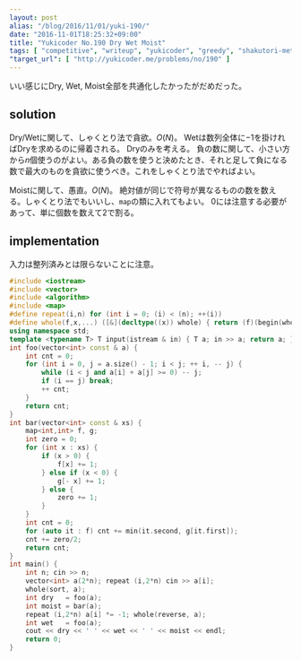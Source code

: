 ```yaml
---
layout: post
alias: "/blog/2016/11/01/yuki-190/"
date: "2016-11-01T18:25:32+09:00"
title: "Yukicoder No.190 Dry Wet Moist"
tags: [ "competitive", "writeup", "yukicoder", "greedy", "shakutori-method" ]
"target_url": [ "http://yukicoder.me/problems/no/190" ]
---
```


いい感じにDry, Wet, Moist全部を共通化したかったがだめだった。

## solution

Dry/Wetに関して、しゃくとり法で貪欲。$O(N)$。
Wetは数列全体に$-1$を掛ければDryを求めるのに帰着される。
Dryのみを考える。
負の数に関して、小さい方から$n$個使うのがよい。ある負の数を使うと決めたとき、それと足して負になる数で最大のものを貪欲に使うべき。これをしゃくとり法でやればよい。

Moistに関して、愚直。$O(N)$。
絶対値が同じで符号が異なるものの数を数える。しゃくとり法でもいいし、`map`の類に入れてもよい。
$0$には注意する必要があって、単に個数を数えて$2$で割る。

## implementation

入力は整列済みとは限らないことに注意。

``` c++
#include <iostream>
#include <vector>
#include <algorithm>
#include <map>
#define repeat(i,n) for (int i = 0; (i) < (n); ++(i))
#define whole(f,x,...) ([&](decltype((x)) whole) { return (f)(begin(whole), end(whole), ## __VA_ARGS__); })(x)
using namespace std;
template <typename T> T input(istream & in) { T a; in >> a; return a; }
int foo(vector<int> const & a) {
    int cnt = 0;
    for (int i = 0, j = a.size() - 1; i < j; ++ i, -- j) {
        while (i < j and a[i] + a[j] >= 0) -- j;
        if (i == j) break;
        ++ cnt;
    }
    return cnt;
}
int bar(vector<int> const & xs) {
    map<int,int> f, g;
    int zero = 0;
    for (int x : xs) {
        if (x > 0) {
            f[x] += 1;
        } else if (x < 0) {
            g[- x] += 1;
        } else {
            zero += 1;
        }
    }
    int cnt = 0;
    for (auto it : f) cnt += min(it.second, g[it.first]);
    cnt += zero/2;
    return cnt;
}
int main() {
    int n; cin >> n;
    vector<int> a(2*n); repeat (i,2*n) cin >> a[i];
    whole(sort, a);
    int dry   = foo(a);
    int moist = bar(a);
    repeat (i,2*n) a[i] *= -1; whole(reverse, a);
    int wet   = foo(a);
    cout << dry << ' ' << wet << ' ' << moist << endl;
    return 0;
}
```
